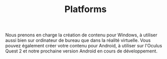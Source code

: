 ﻿---
title: "Platforms"
sidebar_position: 1
---

Nous prenons en charge la création de contenu pour Windows, à utiliser aussi bien sur ordinateur de bureau que dans la réalité virtuelle. Vous pouvez également créer votre contenu pour Android, à utiliser sur l'Oculus Quest 2 et notre prochaine version Android en cours de développement.